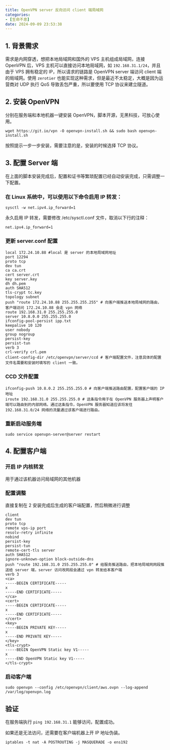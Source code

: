 ```yaml
---
title: OpenVPN server 反向访问 client 端局域网
categories: 
- [生命不息]
date: 2024-09-09 23:53:38
---
```


## 1. 背景需求

需求是内网穿透，想把本地局域网和国外的 VPS 主机组成局域网，连接 OpenVPN 后，VPS 主机可以直接访问本地局域网，如 `192.168.31.1/24`，并且由于 VPS 拥有稳定的 IP，所以请求的链路是 OpenVPN server 端访问 client 端的局域网。使用 `zerotier` 也能实现这种需求，但是最近不太稳定，大概是因为运营商对 UDP 执行 QoS 导致丢包严重，所以要使用 TCP 协议来建立隧道。

## 2. 安装 OpenVPN

分别在服务端和本地机器一键安装 OpenVPN，脚本开源，无黑科技，可放心使用。

```
wget https://git.io/vpn -O openvpn-install.sh && sudo bash openvpn-install.sh
```

按照提示一步一步安装，需要注意的是，安装的时候选择 TCP 协议。

## 3. 配置 Server 端

在上面的脚本安装完成后，配置和证书等繁琐配置已经自动安装完成，只需调整一下配置。

### 在 Linux 系统中，可以使用以下命令启用 IP 转发：

```
sysctl -w net.ipv4.ip_forward=1
```

永久启用 IP 转发，需要修改 /etc/sysctl.conf 文件，取消以下行的注释：

```
net.ipv4.ip_forward=1
```

### 更新 server.conf 配置

```
local 172.24.10.88 #local 是 server 的本地局域网地址
port 12294
proto tcp
dev tun
ca ca.crt
cert server.crt
key server.key
dh dh.pem
auth SHA512
tls-crypt tc.key
topology subnet
push "route 172.24.10.88 255.255.255.255" # 向客户端推送本地局域网的路由，客户端访问 172.24.10.88 会走 vpn 网络
route 192.168.31.0 255.255.255.0
server 10.8.0.0 255.255.255.0
ifconfig-pool-persist ipp.txt
keepalive 10 120
user nobody
group nogroup
persist-key
persist-tun
verb 3
crl-verify crl.pem
client-config-dir /etc/openvpn/server/ccd # 客户端配置文件，注意具体的配置文件名需要和安装时填写的 client 一致。
```

### CCD 文件配置

```
ifconfig-push 10.8.0.2 255.255.255.0 # 向客户端推送路由配置，配置客户端的 IP 地址
iroute 192.168.31.0 255.255.255.0 # 这条指令用于在 OpenVPN 服务器上声明客户端可以路由到的内部网络。通过这条指令，OpenVPN 服务器知道应该将发往 192.168.31.0/24 网络的流量通过该客户端进行路由。
```

### 重新启动服务端

```
sudo service openvpn-server@server restart
```

## 4. 配置客户端

### 开启 IP 内核转发

用于通过该机器访问局域网的其他机器

### 配置调整

直接复制在 2 安装完成后生成的客户端配置，然后稍微进行调整

```
client
dev tun
proto tcp
remote vps-ip port
resolv-retry infinite
nobind
persist-key
persist-tun
remote-cert-tls server
auth SHA512
ignore-unknown-option block-outside-dns
push "route 192.168.31.0 255.255.255.0" # 给服务推送路由，把本地局域网网段推送给 server 端，server 访问改网段会通过 vpn 转发给本客户端
verb 3
<ca>
-----BEGIN CERTIFICATE-----
x
-----END CERTIFICATE-----
</ca>
<cert>
-----BEGIN CERTIFICATE-----
x
-----END CERTIFICATE-----
</cert>
<key>
-----BEGIN PRIVATE KEY-----
x
-----END PRIVATE KEY-----
</key>
<tls-crypt>
-----BEGIN OpenVPN Static key V1-----
x
-----END OpenVPN Static key V1-----
</tls-crypt>
```

### 启动客户端

```
sudo openvpn --config /etc/openvpn/client/aws.ovpn --log-append /var/log/openvpn.log
```

## 验证

在服务端执行 `ping 192.168.31.1` 能够访问，配置成功。

如果还是无法访问，还需要在客户端机器上开 IP 地址伪装。

```
iptables -t nat -A POSTROUTING -j MASQUERADE -o ens192
```
